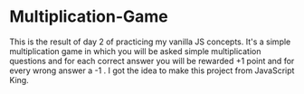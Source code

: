 # Multiplication-Game
This is the result of day 2 of practicing my vanilla JS concepts. It's a simple multiplication game in which you will be asked simple multiplication questions and for each correct answer you will be rewarded +1 point and for every wrong answer a -1 . I got the idea to make this project from JavaScript King.
